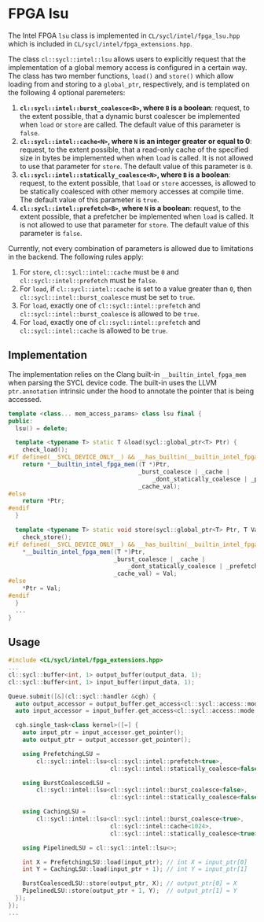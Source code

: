 
# FPGA lsu

The Intel FPGA `lsu` class is implemented in `CL/sycl/intel/fpga_lsu.hpp` which
is included in `CL/sycl/intel/fpga_extensions.hpp`.

The class `cl::sycl::intel::lsu` allows users to explicitly request that the
implementation of a global memory access is configured in a certain way. The
class has two member functions, `load()` and `store()` which allow loading from
and storing to a `global_ptr`, respectively, and is templated on the following
4 optional paremeters:

1.  **`cl::sycl::intel::burst_coalesce<B>`, where `B` is a boolean**: request,
to the extent possible, that a dynamic burst coalescer be implemented when
`load` or `store` are called. The default value of this parameter is `false`.
2. **`cl::sycl::intel::cache<N>`, where `N` is an integer greater or equal to
0**: request, to the extent possible, that a read-only cache of the specified
size in bytes be implemented when when `load` is called. It is not allowed to
use that parameter for `store`. The default value of this parameter is `0`.
3. **`cl::sycl::intel::statically_coalesce<N>`, where `B` is a boolean**:
request, to the extent possible, that `load` or `store` accesses, is allowed to
be statically coalesced with other memory accesses at compile time. The default
value of this parameter is `true`.
4. **`cl::sycl::intel::prefetch<B>`, where `N` is a boolean**: request, to the
extent possible, that a prefetcher be implemented when `load` is called. It is
not allowed to use that parameter for `store`. The default value of this
parameter is `false`.

Currently, not every combination of parameters is allowed due to limitations in
the backend. The following rules apply:
1. For `store`, `cl::sycl::intel::cache` must be `0` and
`cl::sycl::intel::prefetch` must be `false`.
2. For `load`, if `cl::sycl::intel::cache` is set to a value greater than `0`,
then `cl::sycl::intel::burst_coalesce` must be set to `true`.
3. For `load`, exactly one of `cl::sycl::intel::prefetch` and
`cl::sycl::intel::burst_coalesce` is allowed to be `true`.
4. For `load`, exactly one of `cl::sycl::intel::prefetch` and
`cl::sycl::intel::cache` is allowed to be `true`.

## Implementation

The implementation relies on the Clang built-in `__builtin_intel_fpga_mem` when
parsing the SYCL device code. The built-in uses the LLVM `ptr.annotation`
intrinsic under the hood to annotate the pointer that is being accessed.
```c++
template <class... mem_access_params> class lsu final {
public:
  lsu() = delete;

  template <typename T> static T &load(sycl::global_ptr<T> Ptr) {
    check_load();
#if defined(__SYCL_DEVICE_ONLY__) && __has_builtin(__builtin_intel_fpga_mem)
    return *__builtin_intel_fpga_mem((T *)Ptr,
                                     _burst_coalesce | _cache |
                                         _dont_statically_coalesce | _prefetch,
                                     _cache_val);
#else
    return *Ptr;
#endif
  }

  template <typename T> static void store(sycl::global_ptr<T> Ptr, T Val) {
    check_store();
#if defined(__SYCL_DEVICE_ONLY__) && __has_builtin(__builtin_intel_fpga_mem)
    *__builtin_intel_fpga_mem((T *)Ptr,
                              _burst_coalesce | _cache |
                                  _dont_statically_coalesce | _prefetch,
                              _cache_val) = Val;
#else
    *Ptr = Val;
#endif
  }
  ...
}
```

## Usage

```c++
#include <CL/sycl/intel/fpga_extensions.hpp>
...
cl::sycl::buffer<int, 1> output_buffer(output_data, 1);
cl::sycl::buffer<int, 1> input_buffer(input_data, 1);

Queue.submit([&](cl::sycl::handler &cgh) {
  auto output_accessor = output_buffer.get_access<cl::sycl::access::mode::write>(cgh);
  auto input_accessor = input_buffer.get_access<cl::sycl::access::mode::read>(cgh);

  cgh.single_task<class kernel>([=] {
    auto input_ptr = input_accessor.get_pointer();
    auto output_ptr = output_accessor.get_pointer();

    using PrefetchingLSU =
        cl::sycl::intel::lsu<cl::sycl::intel::prefetch<true>,
                             cl::sycl::intel::statically_coalesce<false>>;

    using BurstCoalescedLSU =
        cl::sycl::intel::lsu<cl::sycl::intel::burst_coalesce<false>,
                             cl::sycl::intel::statically_coalesce<false>>;

    using CachingLSU =
        cl::sycl::intel::lsu<cl::sycl::intel::burst_coalesce<true>,
                             cl::sycl::intel::cache<1024>,
                             cl::sycl::intel::statically_coalesce<true>>;

    using PipelinedLSU = cl::sycl::intel::lsu<>;

    int X = PrefetchingLSU::load(input_ptr); // int X = input_ptr[0]
    int Y = CachingLSU::load(input_ptr + 1); // int Y = input_ptr[1]

    BurstCoalescedLSU::store(output_ptr, X); // output_ptr[0] = X
    PipelinedLSU::store(output_ptr + 1, Y);  // output_ptr[1] = Y
  });
});
...
```
